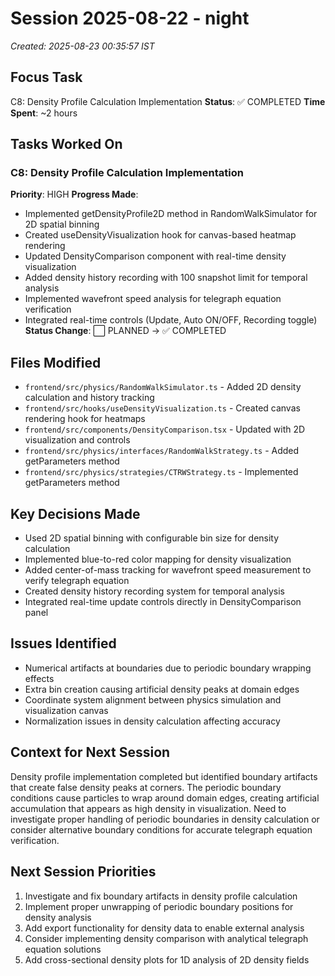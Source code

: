 # Session 2025-08-22 - night

_Created: 2025-08-23 00:35:57 IST_

## Focus Task

C8: Density Profile Calculation Implementation
**Status**: ✅ COMPLETED
**Time Spent**: ~2 hours

## Tasks Worked On

### C8: Density Profile Calculation Implementation

**Priority**: HIGH
**Progress Made**:

- Implemented getDensityProfile2D method in RandomWalkSimulator for 2D spatial binning
- Created useDensityVisualization hook for canvas-based heatmap rendering
- Updated DensityComparison component with real-time density visualization
- Added density history recording with 100 snapshot limit for temporal analysis
- Implemented wavefront speed analysis for telegraph equation verification
- Integrated real-time controls (Update, Auto ON/OFF, Recording toggle)
  **Status Change**: ⬜ PLANNED → ✅ COMPLETED

## Files Modified

- `frontend/src/physics/RandomWalkSimulator.ts` - Added 2D density calculation and history tracking
- `frontend/src/hooks/useDensityVisualization.ts` - Created canvas rendering hook for heatmaps
- `frontend/src/components/DensityComparison.tsx` - Updated with 2D visualization and controls
- `frontend/src/physics/interfaces/RandomWalkStrategy.ts` - Added getParameters method
- `frontend/src/physics/strategies/CTRWStrategy.ts` - Implemented getParameters method

## Key Decisions Made

- Used 2D spatial binning with configurable bin size for density calculation
- Implemented blue-to-red color mapping for density visualization
- Added center-of-mass tracking for wavefront speed measurement to verify telegraph equation
- Created density history recording system for temporal analysis
- Integrated real-time update controls directly in DensityComparison panel

## Issues Identified

- Numerical artifacts at boundaries due to periodic boundary wrapping effects
- Extra bin creation causing artificial density peaks at domain edges
- Coordinate system alignment between physics simulation and visualization canvas
- Normalization issues in density calculation affecting accuracy

## Context for Next Session

Density profile implementation completed but identified boundary artifacts that create false density peaks at corners. The periodic boundary conditions cause particles to wrap around domain edges, creating artificial accumulation that appears as high density in visualization. Need to investigate proper handling of periodic boundaries in density calculation or consider alternative boundary conditions for accurate telegraph equation verification.

## Next Session Priorities

1. Investigate and fix boundary artifacts in density profile calculation
2. Implement proper unwrapping of periodic boundary positions for density analysis
3. Add export functionality for density data to enable external analysis
4. Consider implementing density comparison with analytical telegraph equation solutions
5. Add cross-sectional density plots for 1D analysis of 2D density fields
